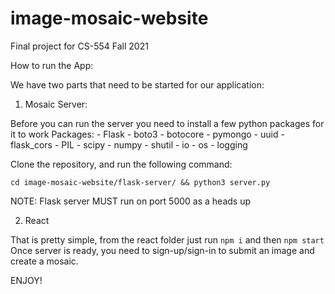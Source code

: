 # image-mosaic-website
Final project for CS-554 Fall 2021

How to run the App:

We have two parts that need to be started for our application:

1. Mosaic Server:

  Before you can run the server you need to install a few python packages for it to work
    Packages:
     -  Flask
     -  boto3
     -  botocore
     -  pymongo
     -  uuid
     -  flask_cors
     -  PIL
     -  scipy
     -  numpy
     -  shutil
     -  io
     -  os
     -  logging

  Clone the repository, and run the following command:
  
    cd image-mosaic-website/flask-server/ && python3 server.py
  
  NOTE: Flask server MUST run on port 5000 as a heads up

2. React

  That is pretty simple, from the react folder just run ```npm i``` and then ```npm start```
  Once server is ready, you need to sign-up/sign-in to submit an image and create a mosaic.
  
  ENJOY!
